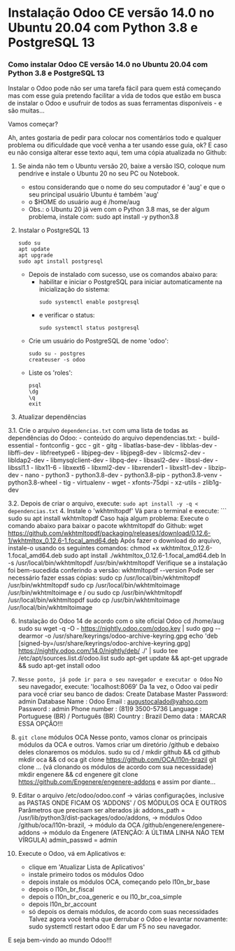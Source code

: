 # Instalação Odoo CE versão 14.0 no Ubuntu 20.04 com Python 3.8 e PostgreSQL 13

### Como instalar Odoo CE versão 14.0 no Ubuntu 20.04 com Python 3.8 e PostgreSQL 13

Instalar o Odoo pode não ser uma tarefa fácil para quem está começando mas com esse guia pretendo facilitar a vida de todos que estão em busca de instalar o Odoo e usufruir de todos as suas ferramentas disponíveis - e são muitas...

Vamos começar?

Ah, antes gostaria de pedir para colocar nos comentários todo e qualquer problema ou dificuldade que você venha a ter usando esse guia, ok? E caso eu não consiga alterar esse texto aqui, tem uma cópia atualizada no Github:

1. Se ainda não tem o Ubuntu versão 20, baixe a versão ISO, coloque num pendrive e instale o Ubuntu 20 no seu PC ou Notebook.
     - estou considerando que o nome do seu computador é 'aug' e que o seu principal usuário Ubuntu é também 'aug'
     - o $HOME do usuário aug é /home/aug
   - Obs.: o Ubuntu 20 já vem com o Python 3.8 mas, se der algum problema, instale com: sudo apt install -y python3.8

2. Instalar o PostgreSQL 13
     ```
     sudo su
     apt update
     apt upgrade
     sudo apt install postgresql
     ```
   - Depois de instalado com sucesso, use os comandos abaixo para:
     - habilitar e iniciar o PostgreSQL para iniciar automaticamente na inicialização do sistema: 
       ```
       sudo systemctl enable postgresql
     - e verificar o status:
       ```
       sudo systemctl status postgresql
   - Crie um usuário do PostgreSQL de nome 'odoo':
     ```
     sudo su - postgres
     createuser -s odoo
   - Liste os 'roles':
     ```
     psql
     \dg
     \q
     exit

3. Atualizar dependências

3.1. Crie o arquivo `dependencias.txt` com uma lista de todas as dependências do Odoo:
     - conteúdo do arquivo dependencias.txt:
       - build-essential 
       - fontconfig 
       - gcc 
       - git 
       - gitg 
       - libatlas-base-dev 
       - libblas-dev 
       - libffi-dev 
       - libfreetype6 
       - libjpeg-dev 
       - libjpeg8-dev 
       - liblcms2-dev 
       - libldap2-dev 
       - libmysqlclient-dev 
       - libpq-dev 
       - libsasl2-dev 
       - libssl-dev 
       - libssl1.1
       - libx11-6 
       - libxext6 
       - libxml2-dev 
       - libxrender1 
       - libxslt1-dev 
       - libzip-dev 
       - nano 
       - python3 
       - python3.8-dev 
       - python3.8-pip
       - python3.8-venv 
       - python3.8-wheel
       - tig 
       - virtualenv 
       - wget 
       - xfonts-75dpi 
       - xz-utils 
       - zlib1g-dev 

3.2. Depois de criar o arquivo, execute:
     ```
     sudo apt install -y -q < dependencias.txt
     ```
4. Instale o 'wkhtmltopdf'
   Vá para o terminal e execute:
     ```
     sudo su
     apt install wkhtmltopdf
   Caso haja algum problema:
     Execute o comando abaixo para baixar o pacote wkhtmltopdf do Github:
       wget https://github.com/wkhtmltopdf/packaging/releases/download/0.12.6-1/wkhtmltox_0.12.6-1.focal_amd64.deb
     Após fazer o download do arquivo, instale-o usando os seguintes comandos:
       chmod +x wkhtmltox_0.12.6-1.focal_amd64.deb
       sudo apt install ./wkhtmltox_0.12.6-1.focal_amd64.deb
       ln -s /usr/local/bin/wkhtmltopdf /usr/bin/wkhtmltopdf
   Verifique se a instalação foi bem-sucedida conferindo a versão:
       wkhtmltopdf --version
   Pode ser necessário fazer essas cópias:
     sudo cp /usr/local/bin/wkhtmltopdf   /usr/bin/wkhtmltopdf
     sudo cp /usr/local/bin/wkhtmltoimage /usr/bin/wkhtmltoimage
     e / ou
     sudo cp /usr/bin/wkhtmltopdf   /usr/local/bin/wkhtmltopdf
     sudo cp /usr/bin/wkhtmltoimage /usr/local/bin/wkhtmltoimage

6. Instalação do Odoo 14 de acordo com o site oficial Odoo
   cd /home/aug
   sudo su
   wget -q -O - https://nightly.odoo.com/odoo.key | sudo gpg --dearmor -o /usr/share/keyrings/odoo-archive-keyring.gpg
   echo 'deb [signed-by=/usr/share/keyrings/odoo-archive-keyring.gpg] https://nightly.odoo.com/14.0/nightly/deb/ ./' | sudo tee /etc/apt/sources.list.d/odoo.list
   sudo apt-get update && apt-get upgrade && sudo apt-get install odoo


7. `Nesse ponto, já pode ir para o seu navegador e executar o Odoo`
   No seu navegador, execute: 'localhost:8069'
     Da 1a vez, o Odoo vai pedir para você criar seu banco de dados:
       Create Database
         Master Password: admin
         Database Name  : Odoo
         Email          : augustocalado@yahoo.com
         Password       : admin
         Phone number   : (81)9 3500-5736
         Language       : Portuguese (BR) / Português (BR)
         Country        : Brazil
         Demo data      : MARCAR ESSA OPÇÃO!!!

8. `git clone` módulos OCA
   Nesse ponto, vamos clonar os principais módulos da OCA e outros.
   Vamos criar um diretório /github e debaixo deles clonaremos os módulos.
     sudo su
     cd /
     mkdir github && cd github
     mkdir oca && cd oca
     git clone https://github.com/OCA/l10n-brazil
     git clone ... (vá clonando os módulos de acordo com sua necessidade)
     mkdir engenere && cd engenere
     git clone https://github.com/Engenere/engenere-addons
     e assim por diante...

9. Editar o arquivo /etc/odoo/odoo.conf
   → várias configurações, inclusive as PASTAS ONDE FICAM OS 'ADDONS' / OS MÓDULOS OCA E OUTROS
   Parâmetros que precisam ser alterados já:
     addons_path = /usr/lib/python3/dist-packages/odoo/addons, → módulos Odoo
                   /github/oca/l10n-brazil,                    → módulo da OCA
                   /github/engenere/engenere-addons            → módulo da Engenere (ATENÇÃO: A ÚLTIMA LINHA NÃO TEM VÍRGULA)
     admin_passwd = admin

10. Execute o Odoo, vá em Aplicativos e:
     - clique em 'Atualizar Lista de Aplicativos'
     - instale primeiro todos os módulos Odoo
     - depois instale os módulos OCA, começando pelo l10n_br_base
     - depois o l10n_br_fiscal
     - depois o l10n_br_coa_generic e ou l10_br_coa_simple
     - depois l10n_br_account
     - só depois os demais módulos, de acordo com suas necessidades
   Talvez agora você tenha que derrubar o Odoo e levantar novamente:
     sudo systemctl restart odoo
   E dar um F5 no seu navegador.

E seja bem-vindo ao mundo Odoo!!!
